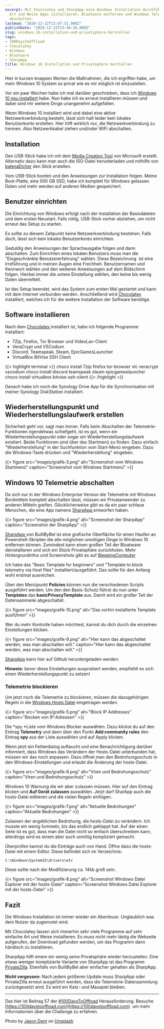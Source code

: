 ```yaml
---
excerpt: Mit Chocolatey und SharpApp eine Windows Installation durchführen. Auf einfache
  Art und Weise Apps installieren, Bloatware entfernen und Windows Telemetrie-Datensammlung
  abschalten.
lastmod: "2020-12-22T13:47:31.000Z"
publishDate: "2020-12-22T13:46:20.000Z"
slug: windows-10-installation-und-privatsphare-herstellen
tags:
- 100DaysToOffload
- Chocolatey
- Windows
- Bloatware
- SharpApp
title: Windows 10 Installation und Privatsphäre herstellen
---
```


Hier in kurzen knappen Worten die Maßnahmen, die ich ergriffen habe, um mein Windows 10 System so privat wie es mir möglich ist einzustellen. 

Vor ein paar Wochen habe ich mal darüber geschrieben, dass ich [Windows 10 neu installiert](/microsoft-windows-installation/) habe. Nun habe ich es erneut installieren müssen und dabei sind mir weitere Dinge unangenehm aufgefallen. 

Wenn Windows 10 installiert wird und dabei eine aktive Netzwerkverbindung besteht, lässt sich halt leider kein lokales Benutzerkonto erstellen. Hier hilft wirklich nur, die Netzwerkverbindung zu trennen. Also Netzwerkkabel ziehen und/oder WiFi abschalten.  

## Installation

Den USB-Stick habe ich mit dem [Media Creation Tool](https://www.microsoft.com/de-de/software-download/windows10) von Microsoft erstellt. Alternativ dazu kann man auch die ISO-Datei herunterladen und mithilfe von [balenaEtcher](https://www.balena.io/etcher/) den Stick erstellen. 

Vom USB-Stick booten und den Anweisungen zur Installation folgen. Meine Boot-Platte, eine 500 GB SSD, habe ich komplett für Windows gelassen. Daten und mehr werden auf anderen Medien gespeichert. 

## Benutzer einrichten

Die Einrichtung von Windows erfolgt nach der Installation der Basisdateien und dem ersten Neustart. Falls nötig, USB-Stick vorher abziehen, um nicht erneut das Setup zu starten.

Es sollte zu diesem Zeitpunkt keine Netzwerkverbindung bestehen. Falls doch, lässt sich kein lokales Benutzerkonto einrichten. 

Geduldig den Anweisungen der Sprachausgabe folgen und dann abschalten. Zum Einrichten eines lokalen Benutzers muss man die "Eingeschränkte Benutzererfahrung" wählen. Diese Bezeichnung  ist eine Irreführung und in meinen Augen eine Frechheit. Benutzernamen und Kennwort wählen und den weiteren Anweisungen auf dem Bildschirm folgen. Hierbei immer die untere Einstellung wählen, den keine bis wenig Daten übermittelt. 

Ist das Setup beendet, wird das System zum ersten Mal gestartet und kann mit dem Internet verbunden werden. Anschließend wird [Chocolatey ](https://chocolatey.org/)installiert, welches ich für die weitere Installation der Software benötige. 

## Software installieren

Nach dem [Chocolatey ](https://chocolatey.org/install)installiert ist, habe ich folgende Programme installiert:

- 7Zip, Firefox, Tor Browser und VideoLan-Client
- VeraCrypt und VSCodium
- Discord, Teamspeak, Steam, EpicGamesLauncher
- VirtualBox BitVise SSH Client


{{< highlight terminal >}}
choco install 7zip firefox tor-browser vlc veracrypt vscodium
choco install discord teamspeak steam epicgameslauncher
choco install virtualbox bitvise-ssh-client 
{{< /highlight >}}

Danach habe ich noch die Synology Drive App für die Synchronisation mit meiner Synology DiskStation installiert. 

## Wiederherstellungspunkt und Wiederherstellungslaufwerk erstellen

Sicherheit geht vor, sagt man immer. Falls beim Abschalten der Telemetrie-Funktionen irgendetwas schiefgeht, ist es gut, wenn ein Wiederherstellungspunkt oder sogar ein Wiederherstellungslaufwerk existiert. Beide Funktionen sind über das Startmenü zu finden. Dazu einfach "Wiederherstellung" in der Suchfunktion vom Start-Menü eingeben. Dazu die Windows-Taste drücken und "Wiederherstellung" eingeben. 

{{< figure src="images/grafik-3.png" alt="Screenshot vom Windows Startmenü" caption="Screenshot vom Windows Startmenü" >}}

## Windows 10 Telemetrie abschalten

Da sich nur in der Windows Enterprise Version die Telemetrie mit Windows Bordmitteln komplett abschalten lässt, müssen wir Privatanwender zu anderen Mitteln greifen. Glücklicherweise gibt es da ein paar schlaue Menschen, die eine App namens [SharpApp ](https://github.com/builtbybel/sharpapp)entworfen haben. 

{{< figure src="images/grafik-4.png" alt="Screenshot der SharpApp" caption="Screenshot der SharpApp" >}}

[SharpApp ](https://github.com/builtbybel/sharpapp)von BuiltByBel ist eine grafische Oberfläche für einen Haufen an Powershell-Skripten die alle möglichen unnötigen Dinge in Windows 10 entfernen können. Zumindest kann einen großen Teil der Bloatware deinstallieren und sich ein Stück Privatsphäre zurückholen. Mehr Hintergrundinfos und Screenshots gibt es auf [BleepingComputer](https://www.bleepingcomputer.com/news/microsoft/debloating-windows-10-and-increasing-privacy-with-sharpapp/)

Ich habe das "Basic Template for beginners" und "Template to block telemetry via Host files" installiert/ausgeführt. Das sollte für den Anfang wohl erstmal ausreichen.

Über den Menüpunkt **Policies** können nun die verschiedenen Scripts ausgeführt werden. Um den den Basis-Schutz führst du nun unter **Templates** das **basicPrivacyTemplate** aus. Damit wird ein großer Teil der Datensammelei abgeschaltet.

{{< figure src="images/grafik-10.png" alt="Das vorhin installierte Template ausführen" >}}

Wer du mehr Kontrolle haben möchtest, kannst du dich durch die einzelnen Einstellungen klicken.

{{< figure src="images/grafik-9.png" alt="Hier kann das abgeschaltet werden, was man abschalten will." caption="Hier kann das abgeschaltet werden, was man abschalten will." >}}

[SharpApp](https://github.com/builtbybel/sharpapp) kann hier auf Github heruntergeladen werden:

**Hinweis:** bevor diese Einstellungen ausprobiert werden, empfiehlt es sich einen Wiederherstellungspunkt zu setzen!

### Telemetrie blockieren

Um jetzt noch die Telemetrie zu blockieren, müssen die dazugehörigen Regeln in die [Windows Hosts Datei](https://de.wikipedia.org/wiki/Hosts_(Datei)) eingetragen werden.

{{< figure src="images/grafik-5.png" alt="Block IP Addresses" caption="Bocken von IP-Adressen" >}}

Die *spy *Liste vom Windows Blocker auswählen. Dazu klickst du auf den Eintrag **Telemetry** und dann über den Punkt **Add community rules** den Eintrag **spy** aus der Liste auswählen und auf Apply klicken. 

Wenn jetzt ein Fehlerdialog auftaucht und eine Benachrichtigung darüber informiert, dass Windows das Verändern der Hosts-Datei unterbunden hat, müssen wir das noch anpassen. Dazu öffnet man den Bedrohungsschutz in den Windows-Einstellungen und erlaubt die Änderung der hosts-Datei.

{{< figure src="images/grafik-6.png" alt="Viren und Bedrohungsschutz" caption="Viren und Bedrohungsschutz" >}}


Windows 10 Warnung die wir aber zulassen müssen.
Hier auf den Eintrag klicken und **Auf Gerät zulassen** auswählen. Jetzt darf SharApp auch die hosts-Datei editieren und die vielen Regeln einfügen. 

{{< figure src="images/grafik-7.png" alt="Aktuelle Bedrohungen" caption="Aktuelle Bedrohungen" >}}

Zulassen der angeblichen Bedrohung, die hosts-Datei zu verändern.
Ich musste ein wenig fummeln, bis das endlich geklappt hat. Auf der einen Seite ist es gut, dass man die Datei nicht so einfach überschreiben kann, allerdings wird es einem aber auch unnötig kompliziert gemacht. 

Überprüfen kannst du die Einträge auch von Hand. Öffne dazu die hosts-Datei mit einem Editor. Diese befindet sich im Verzeichnis: 

    C:\Windows\System32\drivers\etc	

Diese sollte nach der Modifizierung ca. 14kb groß sein.

{{< figure src="images/grafik-8.png" alt="Screenshot Windows Datei Explorer mit der hosts-Datei" caption="Screenshot Windows Datei Explorer mit der hosts-Datei" >}}

## Fazit

Die Windows Installation ist immer wieder ein Abenteuer. Unglaublich was dem Nutzer da zugemutet wird. 

Mit Chocolatey lassen sich immerhin sehr viele Programme auf sehr einfache Art und Weise installieren. Es muss nicht mehr lästig die Webseite aufgerufen, der Download gefunden werden, um das Programm dann händisch zu installieren. 

SharpApp hilft einem ein wenig seine Privatsphäre wieder herzustellen. Eine etwas weniger komplizierte Variante von SharpApp ist das Programm [PrivateZilla](https://github.com/builtbybel/privatezilla/releases). Ebenfalls von BuiltByBel aber einfacher gehalten als SharpApp. 

**Nicht vergessen:** Nach jedem größeren Update muss SharpApp oder PrivateZilla erneut ausgeführt werden, dass die Telemetrie-Datensammlung zurückgesetzt wird. Es wird ein Katz- und Mauspiel bleiben.

---

Das hier ist Beitrag 57 der [#100DaysToOffload](/tag/100daystooffload/) Herausforderung. Besuche [https://100daystooffload.com](https://100daystooffload.com)  um mehr Informationen über die Challenge zu erfahren.

Photo by [Jason Dent](https://unsplash.com/@jdent?utm_source=unsplash&amp;utm_medium=referral&amp;utm_content=creditCopyText) on [Unsplash](https://unsplash.com/s/photos/privacy?utm_source=unsplash&amp;utm_medium=referral&amp;utm_content=creditCopyText)